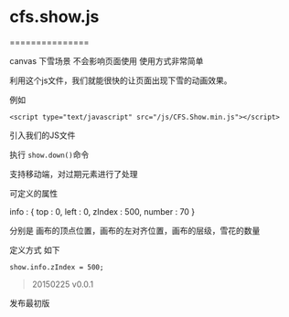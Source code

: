 # cfs.show.js
===============

canvas 下雪场景 不会影响页面使用 使用方式非常简单

利用这个js文件，我们就能很快的让页面出现下雪的动画效果。

例如

```<script type="text/javascript" src="/js/CFS.Show.min.js"></script>```

引入我们的JS文件

执行 ```show.down()```命令

支持移动端，对过期元素进行了处理

可定义的属性

info : {
	top : 0,
	left : 0,
	zIndex : 500,
	number : 70
}

分别是 画布的顶点位置，画布的左对齐位置，画布的层级，雪花的数量

定义方式 如下

``` show.info.zIndex = 500; ```

>20150225 v0.0.1

发布最初版